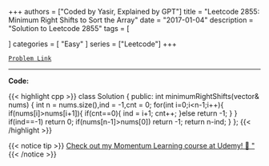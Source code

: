 
+++
authors = ["Coded by Yasir, Explained by GPT"]
title = "Leetcode 2855: Minimum Right Shifts to Sort the Array"
date = "2017-01-04"
description = "Solution to Leetcode 2855"
tags = [
    
]
categories = [
    "Easy"
]
series = ["Leetcode"]
+++



[`Problem Link`](https://leetcode.com/problems/minimum-right-shifts-to-sort-the-array/description/)

---

**Code:**

{{< highlight cpp >}}
class Solution {
public:
    int minimumRightShifts(vector<int>& nums) {
        int  n = nums.size(),ind = -1,cnt = 0;
        for(int i=0;i<n-1;i++){
            if(nums[i]>nums[i+1]){
                if(cnt==0){
                ind = i+1;
                cnt++;
                }else return -1;
            }
        }
        if(ind==-1) return 0;
        if(nums[n-1]>nums[0]) return -1;
        return n-ind;
    }
};
{{< /highlight >}}


{{< notice tip >}}
[Check out my Momentum Learning course at Udemy! 🚀 "](https://www.udemy.com/course/blind-75-the-data-structures-and-algorithms-essentials/)
{{< /notice >}}

